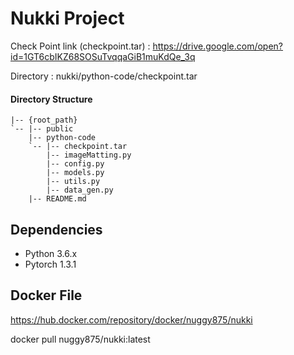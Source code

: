 # Nukki Project

Check Point link (checkpoint.tar)  : https://drive.google.com/open?id=1GT6cbIKZ68SOSuTvqqaGiB1muKdQe_3q


Directory : nukki/python-code/checkpoint.tar

#### Directory Structure
  ~~~
  |-- {root_path}
  `-- |-- public
      |-- python-code
      `-- |-- checkpoint.tar
          |-- imageMatting.py
          |-- config.py
          |-- models.py
          |-- utils.py
          |-- data_gen.py
      |-- README.md
  ~~~

## Dependencies

- Python 3.6.x
- Pytorch 1.3.1

## Docker File
https://hub.docker.com/repository/docker/nuggy875/nukki

docker pull nuggy875/nukki:latest
